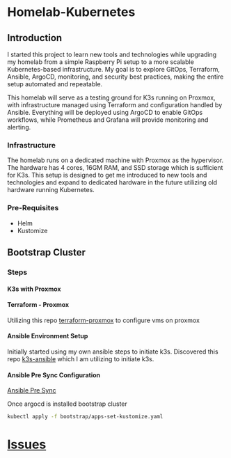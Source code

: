 # Homelab-Kubernetes

## Introduction

I started this project to learn new tools and technologies while upgrading my homelab from a simple Raspberry Pi setup to a more scalable Kubernetes-based infrastructure. My goal is to explore GitOps, Terraform, Ansible, ArgoCD, monitoring, and security best practices, making the entire setup automated and repeatable.

This homelab will serve as a testing ground for K3s running on Proxmox, with infrastructure managed using Terraform and configuration handled by Ansible. Everything will be deployed using ArgoCD to enable GitOps workflows, while Prometheus and Grafana will provide monitoring and alerting.

### Infrastructure

The homelab runs on a dedicated machine with Proxmox as the hypervisor. The hardware has 4 cores, 16GM RAM, and SSD storage which is sufficient for K3s. This setup is designed to get me introduced to new tools and technologies and expand to dedicated hardware in the future utilizing old hardware running Kubernetes.

### Pre-Requisites
- Helm
- Kustomize


## Bootstrap Cluster

### Steps

#### K3s with Proxmox

#### Terraform - Proxmox
Utilizing this repo [terraform-proxmox](https://github.com/esoto6/terraform-proxmox) to configure vms on proxmox

#### Ansible Environment Setup
Initially started using my own ansible steps to initiate k3s. Discovered this repo [k3s-ansible](https://github.com/timothystewart6/k3s-ansible) which I am utilizing to initiate k3s. 

#### Ansible Pre Sync Configuration

[Ansible Pre Sync](/ansible/README.md)

Once argocd is installed bootstrap cluster

```sh
kubectl apply -f bootstrap/apps-set-kustomize.yaml
```

# [Issues](ISSUES.md)

